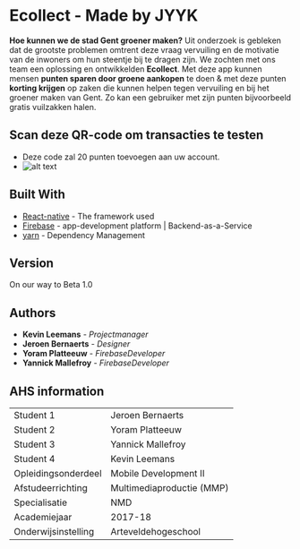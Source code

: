 # Ecollect - Made by JYYK

**Hoe kunnen we de stad Gent groener maken?** Uit onderzoek is gebleken dat de grootste problemen omtrent deze vraag vervuiling en de motivatie van de inwoners om hun steentje bij te dragen zijn. We zochten met ons team een oplossing en ontwikkelden **Ecollect**. Met deze app kunnen mensen **punten sparen door groene aankopen** te doen & met deze punten **korting krijgen** op zaken die kunnen helpen tegen vervuiling en bij het groener maken van Gent. Zo kan een gebruiker met zijn punten bijvoorbeeld gratis vuilzakken halen.

## Scan deze QR-code om transacties te testen
* Deze code zal 20 punten toevoegen aan uw account.
* ![alt text](http://api.qrserver.com/v1/create-qr-code/?color=000000&amp;bgcolor=FFFFFF&amp;data=%7B%22transactionType%22%3A+%22in%22%2C+%22title%22%3A+%22Test%22%2C+%22amount%22%3A+20%7D&amp;qzone=1&amp;margin=0&amp;size=400x400&amp;ecc=L)

## Built With

* [React-native](https://facebook.github.io/react-native/) - The framework used
* [Firebase](https://firebase.google.com) - app-development platform | Backend-as-a-Service
* [yarn](https://yarnpkg.com/lang/en/) - Dependency Management

## Version

On our way to Beta 1.0

## Authors

* **Kevin Leemans** - *Projectmanager* 
* **Jeroen Bernaerts** - *Designer* 
* **Yoram Platteeuw** - *FirebaseDeveloper* 
* **Yannick Mallefroy** - *FirebaseDeveloper* 

## AHS information

|                     |                                |
| ------------------  | ------------------------------ |
| Student 1           | Jeroen Bernaerts               |
| Student 2           | Yoram Platteeuw                |
| Student 3           | Yannick Mallefroy              |
| Student 4           | Kevin Leemans                  |
| Opleidingsonderdeel | Mobile Development II          |
| Afstudeerrichting   | Multimediaproductie (MMP)      |
| Specialisatie       | NMD                            |
| Academiejaar        | 2017-18                        |
| Onderwijsinstelling | Arteveldehogeschool            |  

